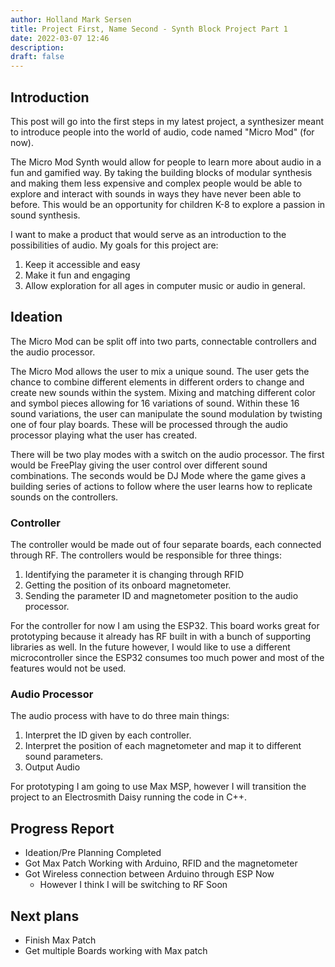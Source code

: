 ```yaml
---
author: Holland Mark Sersen
title: Project First, Name Second - Synth Block Project Part 1
date: 2022-03-07 12:46
description: 
draft: false
---
```


## Introduction
This post will go into the first steps in my latest project, a synthesizer meant to introduce people into the world of audio, code named "Micro Mod" (for now).

The Micro Mod Synth would allow for people to learn more about audio in a fun and gamified way. By taking the building blocks of modular synthesis and making them less expensive and complex people would be able to explore and interact with sounds in ways they have never been able to before. This would be an opportunity for children K-8 to explore a passion in sound synthesis. 

I want to make a product that would serve as an introduction to the possibilities of audio. My goals for this project are:

1. Keep it accessible and easy
2. Make it fun and engaging
3. Allow exploration for all ages  in computer music or audio in general.


## Ideation

The Micro Mod can be split off into two parts, connectable controllers and the audio processor. 

The Micro Mod allows the user to mix a unique sound. The user gets the chance to combine different elements in different orders to change and create new sounds within the system. Mixing and matching different color and symbol pieces allowing for 16 variations of sound. Within these 16 sound variations, the user can manipulate the sound modulation by twisting one of four play boards. These will be processed through the audio processor playing what the user has created. 

There will be two play modes with a switch on the audio processor. The first would be FreePlay giving the user control over different sound combinations. The seconds would be DJ Mode where the game gives a building series of actions to follow where the user learns how to replicate sounds on the controllers. 

### Controller

The controller would be made out of four separate boards, each connected through RF. The controllers would be responsible for three things:

1.  Identifying the parameter it is changing through RFID
2.  Getting the position of its onboard magnetometer.
3.  Sending the parameter ID and magnetometer position to the audio processor. 

For the controller for now I am using the ESP32. This board works great for prototyping because it already has RF built in with a bunch of supporting libraries as well. In the future however, I would like to use a different microcontroller since the ESP32 consumes too much power and most of the features would not be used.

### Audio Processor

The audio process with have to do three main things:
1. Interpret the ID given by each controller.
2. Interpret the position of each magnetometer and map it to different sound parameters. 
3. Output Audio

For prototyping I am going to use Max MSP, however I will transition the project to an Electrosmith Daisy running the code in C++. 

## Progress Report
- Ideation/Pre Planning Completed 
- Got Max Patch Working with Arduino, RFID and the magnetometer
- Got Wireless connection between Arduino through ESP Now
	- However I think I will be switching to RF Soon

## Next plans
- Finish Max Patch
- Get multiple Boards working with Max patch




